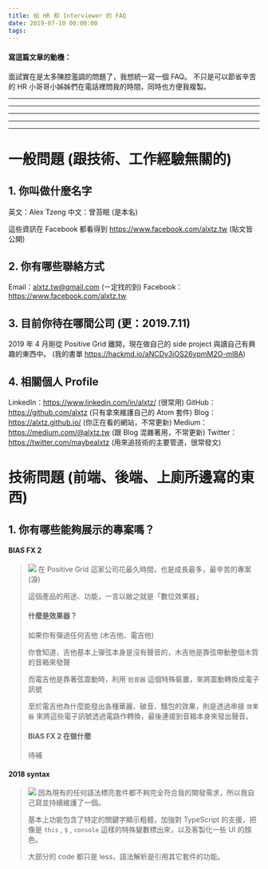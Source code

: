 ```yaml
---
title: 給 HR 和 Interviewer 的 FAQ
date: 2019-07-10 00:00:00
tags:
---
```


#### 寫這篇文章的動機：

面試實在是太多陳腔濫調的問題了，我想統一寫一個 FAQ。
不只是可以節省辛苦的 HR 小哥哥小姊姊們在電話裡問我的時間，同時也方便我複製。

---
---
---
---
---

# 一般問題 (跟技術、工作經驗無關的)

## 1. 你叫做什麼名字

英文：Alex Tzeng
中文：曾苔眠 (是本名)

這些資訊在 Facebook 都看得到 https://www.facebook.com/alxtz.tw (貼文皆公開)

## 2. 你有哪些聯絡方式

Email：alxtz.tw@gmail.com (ㄧ定找的到)
Facebook：https://www.facebook.com/alxtz.tw

## 3. 目前你待在哪間公司 (更：2019.7.11)

2019 年 4 月剛從 Positive Grid 離開，現在做自己的 side project 與讀自己有興趣的東西中。
(我的書單 https://hackmd.io/aNCDy3iOS26vpmM2O-ml8A)

## 4. 相關個人 Profile

LinkedIn：https://www.linkedin.com/in/alxtz/ (很常用)
GitHub：https://github.com/alxtz (只有拿來維護自己的 Atom 套件)
Blog：https://alxtz.github.io/ (你正在看的網站，不常更新)
Medium：https://medium.com/@alxtz.tw (跟 Blog 混雜著用，不常更新)
Twitter：https://twitter.com/maybealxtz (用來追技術的主要管道，很常發文)

# 技術問題 (前端、後端、上廁所邊寫的東西)

## 1. 你有哪些能夠展示的專案嗎？

#### BIAS FX 2

> ![](https://i.imgur.com/z4Zh6PN.jpg)
> 在 Positive Grid 這家公司花最久時間，也是成長最多，最辛苦的專案 (淚)
>
> 這個產品的用途、功能，一言以敝之就是「數位效果器」
>
> #### 什麼是效果器？
> 如果你有彈過任何吉他 (木吉他、電吉他)
>
> 你會知道，吉他基本上彈弦本身是沒有聲音的，木吉他是靠弦帶動整個木質的音箱來發聲
>
> 而電吉他是靠著弦震動時，利用 `拾音器` 這個特殊裝置，來將震動轉換成電子訊號
>
> 至於電吉他為什麼能發出各種華麗、破音、騷包的效果，則是透過串接 `效果器` 來將這些電子訊號透過電路作轉換，最後連接到音箱本身來發出聲音。
> #### BIAS FX 2 在做什麼
> 待補

#### 2018 syntax
> ![](https://i.imgur.com/nTMqdbw.png)
> 因為現有的任何語法標亮套件都不夠完全符合我的開發需求，所以我自己寫並持續維護了一個。
>
> 基本上功能包含了特定的關鍵字顯示粗體，加強對 TypeScript 的支援，把像是 `this` , `$` , `console` 這樣的特殊變數標出來，以及客製化一些 UI 的顏色。
>
> 大部分的 code 都只是 less，語法解析是引用其它套件的功能。
